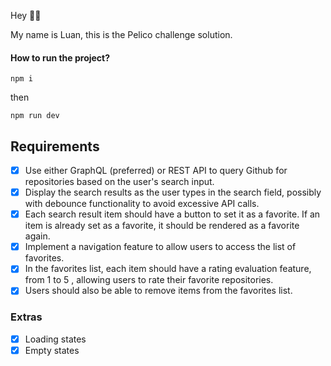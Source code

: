 Hey 👋🏼

My name is Luan, this is the Pelico challenge solution.

#### How to run the project?
```shell
npm i

```
then
```shell
npm run dev

```

## Requirements
- [x] Use either GraphQL (preferred) or REST API to query Github for repositories based on the
user's search input.
- [x] Display the search results as the user types in the search field, possibly with debounce
functionality to avoid excessive API calls.
- [x] Each search result item should have a button to set it as a favorite. If an item is already set as
a favorite, it should be rendered as a favorite again.
- [x] Implement a navigation feature to allow users to access the list of favorites.
- [x] In the favorites list, each item should have a rating evaluation feature, from 1 to 5 , allowing
users to rate their favorite repositories.
- [x] Users should also be able to remove items from the favorites list.

### Extras
- [x] Loading states
- [x] Empty states